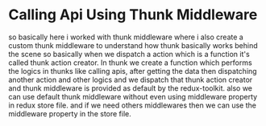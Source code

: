 # Calling Api Using Thunk Middleware

so basically here i worked with thunk middleware where i also create a custom thunk middleware
to understand how thunk basically works behind the scene so basically when we dispatch a action
which is a function it's called thunk action creator. In thunk we create a function which performs
the logics in thunks like calling apis, after getting the data then dispatching another action and other logics and we dispatch that thunk action creator and thunk middleware is provided as default
by the redux-toolkit. also we can use default thunk middleware without even using middleware property
in redux store file. and if we need others middlewares then we can use the middleware property in the
store file.